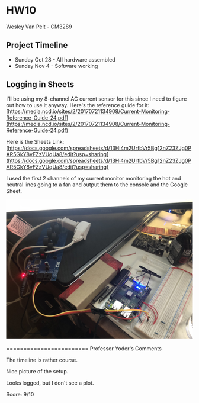 # HW10
Wesley Van Pelt - CM3289

## Project Timeline
* Sunday Oct 28 - All hardware assembled
* Sunday Nov 4  - Software working

## Logging in Sheets
I'll be using my 8-channel AC current sensor for this since I need to figure out how to use it anyway.  Here's the reference guide for it: [https://media.ncd.io/sites/2/20170721134908/Current-Monitoring-Reference-Guide-24.pdf](https://media.ncd.io/sites/2/20170721134908/Current-Monitoring-Reference-Guide-24.pdf)

Here is the Sheets Link: [https://docs.google.com/spreadsheets/d/13Hi4m2UrfbVr5Bg12nZ23ZJg0PAR5GkY8vFZzVUqUa8/edit?usp=sharing](https://docs.google.com/spreadsheets/d/13Hi4m2UrfbVr5Bg12nZ23ZJg0PAR5GkY8vFZzVUqUa8/edit?usp=sharing)

I used the first 2 channels of my current monitor monitoring the hot and neutral lines going to a fan and output them to the console and the Google Sheet.

![setup image](setup.jpeg)

========================
Professor Yoder's Comments

The timeline is rather course.

Nice picture of the setup.

Looks logged, but I don't see a plot.

Score:  9/10
